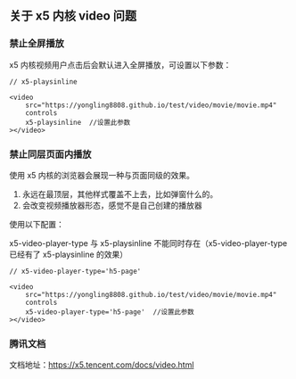 ## 关于 x5 内核 video 问题

### 禁止全屏播放

x5 内核视频用户点击后会默认进入全屏播放，可设置以下参数：

```
// x5-playsinline

<video 
	src="https://yongling8808.github.io/test/video/movie/movie.mp4" 
	controls 
	x5-playsinline  //设置此参数
></video>
```

### 禁止同层页面内播放

使用 x5 内核的浏览器会展现一种与页面同级的效果。

1. 永远在最顶层，其他样式覆盖不上去，比如弹窗什么的。
2. 会改变视频播放器形态，感觉不是自己创建的播放器

使用以下配置：

x5-video-player-type 与 x5-playsinline 不能同时存在（x5-video-player-type 已经有了 x5-playsinline 的效果）

```
// x5-video-player-type='h5-page'

<video 
	src="https://yongling8808.github.io/test/video/movie/movie.mp4" 
	controls 
	x5-video-player-type='h5-page'  //设置此参数
></video>
```

### 腾讯文档

文档地址：https://x5.tencent.com/docs/video.html
